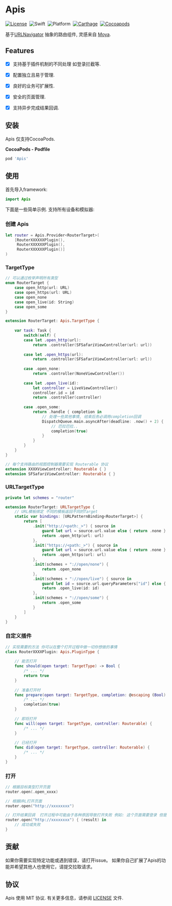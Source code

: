 # Apis

[![License](https://img.shields.io/cocoapods/l/Apis.svg)](LICENSE)&nbsp;
![Swift](https://img.shields.io/badge/Swift-5.0-orange.svg)&nbsp;
![Platform](https://img.shields.io/cocoapods/p/Apis.svg?style=flat)&nbsp;
[![Carthage](https://img.shields.io/badge/Carthage-compatible-4BC51D.svg?style=flat)](https://github.com/Carthage/Carthage)&nbsp;
[![Cocoapods](https://img.shields.io/cocoapods/v/Apis.svg)](https://cocoapods.org)

基于[URLNavigator](https://github.com/devxoul/URLNavigator) 抽象的路由组件, 灵感来自 [Moya](https://github.com/Moya/Moya).

## Features

- [x] 支持基于插件机制的不同处理 如登录拦截等.
- [x] 配置独立且易于管理.
- [x] 良好的业务可扩展性.
- [x] 安全的页面管理.
- [x] 支持异步完成结果回调.


## 安装

Apis 仅支持CocoaPods.

**CocoaPods - Podfile**

```ruby
pod 'Apis'
```

## 使用

首先导入framework:

```swift
import Apis
```

下面是一些简单示例. 支持所有设备和模拟器:

### 创建 Apis

```swift
let router = Apis.Provider<RouterTarget>(
    [RouterXXXXXXPlugin(),
     RouterXXXXXXPlugin(),
     RouterXXXXXXPlugin()]
)
```

### TargetType

```swift
// 可以通过枚举声明所有类型 
enum RouterTarget {
    case open_http(url: URL)
    case open_https(url: URL)
    case open_none
    case open_live(id: String)
    case open_some
}

extension RouterTarget: Apis.TargetType {
    
    var task: Task {
        switch(self) {
        case let .open_http(url):
            return .controller(SFSafariViewController(url: url))
            
        case let .open_https(url):
            return .controller(SFSafariViewController(url: url))
            
        case .open_none:
            return .controller(NoneViewController())
            
        case let .open_live(id):
            let controller = LiveViewController()
            controller.id = id
            return .controller(controller)
            
        case .open_some:
            return .handle { completion in
                // 处理一些其他事情, 结束后务必调用completion回调
                DispatchQueue.main.asyncAfter(deadline: .now() + 2) {
                    // 巴拉巴拉..
                    completion(true)
                }
            }
        }
    }
}

// 每个支持路由的视图控制器需要实现 Routerable 协议
extension XXXXViewController: Routerable { }
extension SFSafariViewController: Routerable { }
```

### URLTargetType

```swift
private let schemes = "router"

extension RouterTarget: URLTargetType {
    // URL模板绑定 不同的模板返回不同的Target
    static var bindings: [URLPatternBinding<RouterTarget>] {
        return [
            .init("http://<path:_>") { source in
                guard let url = source.url.value else { return .none }
                return .open_http(url: url)
            },
            .init("https://<path:_>") { source in
                guard let url = source.url.value else { return .none }
                return .open_https(url: url)
            },
            .init(schemes + "://open/none") {
                return .open_none
            },
            .init(schemes + "://open/live") { source in
                guard let id = source.url.queryParameters["id"] else { return nil }
                return .open_live(id: id)
            },
            .init(schemes + "://open/some") {
                return .open_some
            }
        ]
    }
}
```

### 自定义插件

```swift 
// 实现需要的方法 你可以在整个打开过程中做一切你想做的事情
class RouterXXXXPlugin: Apis.PluginType {
    
    // 能否打开
    func should(open target: TargetType) -> Bool {
        /* ... */
        return true
    }
    
    // 准备打开时
    func prepare(open target: TargetType, completion: @escaping (Bool) -> Void) {
        /* ... */
        completion(true)
    }
    
    // 即将打开
    func will(open target: TargetType, controller: Routerable) {
        /* ... */
    }
    
    // 已经打开
    func did(open target: TargetType, controller: Routerable) {
        /* ... */
    }
}
```

### 打开

```swift
// 根据目标类型打开页面
router.open(.open_xxxx)

// 根据URL打开页面
router.open("http://xxxxxxxx")

// 打开结果回调  打开过程中可能由于各种原因导致打开失败 例如: 这个页面需要登录 但是当前没有登录之类的
router.open("http://xxxxxxxx") { (result) in
    // 成功或失败
}
```

## 贡献

如果你需要实现特定功能或遇到错误，请打开issue。 如果你自己扩展了Apis的功能并希望其他人也使用它，请提交拉取请求。


## 协议

Apis 使用 MIT 协议. 有关更多信息，请参阅 [LICENSE](LICENSE) 文件.
